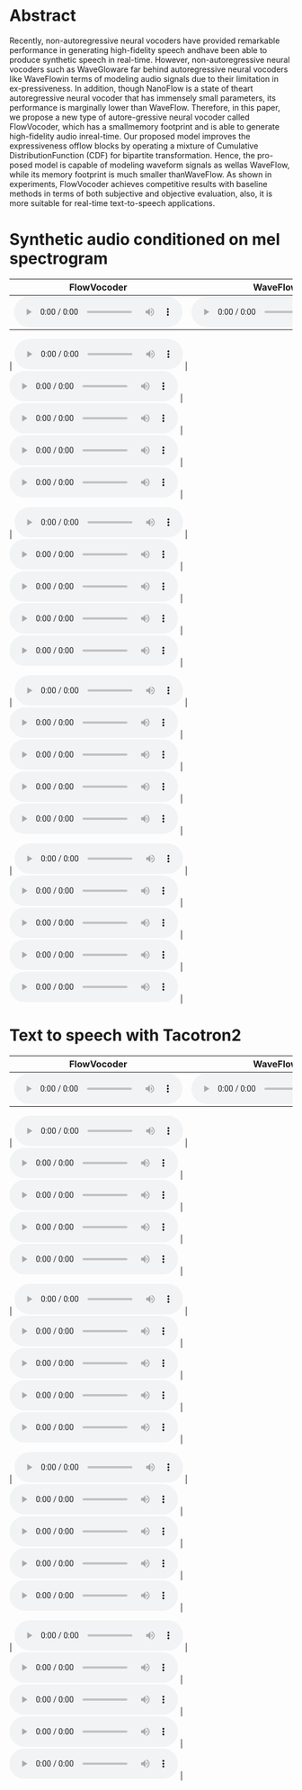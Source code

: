 

# Abstract
Recently, non-autoregressive neural vocoders have provided remarkable performance in generating high-fidelity speech andhave been able to produce synthetic speech in real-time. However, non-autoregressive neural vocoders such as WaveGloware far behind  autoregressive neural vocoders like WaveFlowin terms of modeling audio signals due to their limitation in ex-pressiveness. In addition, though NanoFlow is a state of theart autoregressive neural vocoder that has immensely small parameters, its performance is marginally lower than WaveFlow. Therefore, in this paper, we propose a new type of autore-gressive neural vocoder called FlowVocoder, which has a smallmemory footprint and is able to generate high-fidelity audio inreal-time. Our proposed model improves the expressiveness offlow blocks by operating a mixture of Cumulative DistributionFunction (CDF) for bipartite transformation. Hence, the pro-posed model is capable of modeling waveform signals as wellas WaveFlow, while its memory footprint is much smaller thanWaveFlow. As shown in experiments, FlowVocoder achieves competitive results with baseline methods in terms of both subjective and objective evaluation, also, it is more suitable for real-time text-to-speech applications.


# Synthetic audio conditioned on mel spectrogram

| FlowVocoder | WaveFlow | NanoFlow | WaveGlow | Ground-truth |
|-------------|----------|----------|----------|--------------|
| <audio src="./Neural-Vocoder/FlowVocoder/LJ001-0001.wav" controls preload size=3></audio> | <audio src="./Neural-Vocoder/WaveFlow/LJ001-0001.wav" controls preload size=3></audio> | <audio src="./Neural-Vocoder/NanoFlow/LJ001-0001.wav" controls preload size=3></audio> | <audio src="./Neural-Vocoder/WaveGlow/LJ001-0001.wav_synthesis.wav" controls preload size=3></audio> | <audio src="./Ground-truth/LJ001-0001.wav" controls preload size=3></audio> |      

| <audio src="./Neural-Vocoder/FlowVocoder/LJ001-0002.wav" controls preload size=3></audio> | <audio src="./Neural-Vocoder/WaveFlow/LJ001-0002.wav" controls preload size=3></audio> | <audio src="./Neural-Vocoder/NanoFlow/LJ001-0002.wav" controls preload size=3></audio> | <audio src="./Neural-Vocoder/WaveGlow/LJ001-0002.wav_synthesis.wav" controls preload size=3></audio> | <audio src="./Ground-truth/LJ001-0002.wav" controls preload size=3></audio> |  

| <audio src="./Neural-Vocoder/FlowVocoder/LJ001-0003.wav" controls preload size=3></audio> | <audio src="./Neural-Vocoder/WaveFlow/LJ001-0003.wav" controls preload size=3></audio> | <audio src="./Neural-Vocoder/NanoFlow/LJ001-0003.wav" controls preload size=3></audio> | <audio src="./Neural-Vocoder/WaveGlow/LJ001-0003.wav_synthesis.wav" controls preload size=3></audio> | <audio src="./Ground-truth/LJ001-0003.wav" controls preload size=3></audio> |  

| <audio src="./Neural-Vocoder/FlowVocoder/LJ001-0004.wav" controls preload size=3></audio> | <audio src="./Neural-Vocoder/WaveFlow/LJ001-0004.wav" controls preload size=3></audio> | <audio src="./Neural-Vocoder/NanoFlow/LJ001-0004.wav" controls preload size=3></audio> | <audio src="./Neural-Vocoder/WaveGlow/LJ001-0004.wav_synthesis.wav" controls preload size=3></audio> | <audio src="./Ground-truth/LJ001-0004.wav" controls preload size=3></audio> |  

| <audio src="./Neural-Vocoder/FlowVocoder/LJ001-0005.wav" controls preload size=3></audio> | <audio src="./Neural-Vocoder/WaveFlow/LJ001-0005.wav" controls preload size=3></audio> | <audio src="./Neural-Vocoder/NanoFlow/LJ001-0005.wav" controls preload size=3></audio> | <audio src="./Neural-Vocoder/WaveGlow/LJ001-0005.wav_synthesis.wav" controls preload size=3></audio> | <audio src="./Ground-truth/LJ001-0005.wav" controls preload size=3></audio> |  


# Text to speech with Tacotron2

| FlowVocoder | WaveFlow | NanoFlow | WaveGlow | Ground-truth |
|-------------|----------|----------|----------|--------------|
| <audio src="./TTS/FlowVocoder/LJ001-0001.wav" controls preload size=3></audio> | <audio src="./TTS/WaveFlow/LJ001-0001.wav" controls preload size=3></audio> | <audio src="./TTS/NanoFlow/LJ001-0001.wav" controls preload size=3></audio> | <audio src="./TTS/WaveGlow/LJ001-0001.wav" controls preload size=3></audio> | <audio src="./Ground-truth/LJ001-0001.wav" controls preload size=3></audio> |      

| <audio src="./TTS/FlowVocoder/LJ001-0002.wav" controls preload size=3></audio> | <audio src="./TTS/WaveFlow/LJ001-0002.wav" controls preload size=3></audio> | <audio src="./TTS/NanoFlow/LJ001-0002.wav" controls preload size=3></audio> | <audio src="./TTS/WaveGlow/LJ001-0002.wav_synthesis.wav" controls preload size=3></audio> | <audio src="./Ground-truth/LJ001-0002.wav" controls preload size=3></audio> |  

| <audio src="./TTS/FlowVocoder/LJ001-0003.wav" controls preload size=3></audio> | <audio src="./TTS/WaveFlow/LJ001-0003.wav" controls preload size=3></audio> | <audio src="./TTS/NanoFlow/LJ001-0003.wav" controls preload size=3></audio> | <audio src="./TTS/WaveGlow/LJ001-0003.wav" controls preload size=3></audio> | <audio src="./Ground-truth/LJ001-0003.wav" controls preload size=3></audio> |  

| <audio src="./TTS/FlowVocoder/LJ001-0004.wav" controls preload size=3></audio> | <audio src="./TTS/WaveFlow/LJ001-0004.wav" controls preload size=3></audio> | <audio src="./TTS/NanoFlow/LJ001-0004.wav" controls preload size=3></audio> | <audio src="./TTS/WaveGlow/LJ001-0004.wav" controls preload size=3></audio> | <audio src="./Ground-truth/LJ001-0004.wav" controls preload size=3></audio> |  

| <audio src="./TTS/FlowVocoder/LJ001-0005.wav" controls preload size=3></audio> | <audio src="./TTS/WaveFlow/LJ001-0005.wav" controls preload size=3></audio> | <audio src="./TTS/NanoFlow/LJ001-0005.wav" controls preload size=3></audio> | <audio src="./TTS/WaveGlow/LJ001-0005.wav" controls preload size=3></audio> | <audio src="./Ground-truth/LJ001-0005.wav" controls preload size=3></audio> |  



